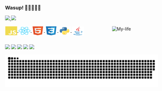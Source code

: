 ### Wasup! 👨🏽‍💻🐱‍💻
<div>
  <a href="https://github.com/Camilo-neck">
  <img height="180em" src="https://github-readme-stats.vercel.app/api?username=Camilo-neck&show_icons=true&theme=gruvbox&include_all_commits=true&count_private=true&&title_color=\"#FF0000\""/>
  <img height="180em" src="https://github-readme-stats.vercel.app/api/top-langs/?username=Camilo-neck&layout=compact&langs_count=7&theme=onedark"/>
</div>
<div style="display: inline_block"><br>
  <img align="center" alt="Rafa-Js" height="30" width="40" src="https://raw.githubusercontent.com/devicons/devicon/master/icons/javascript/javascript-plain.svg">
  <img align="center" alt="Rafa-React" height="30" width="40" src="https://raw.githubusercontent.com/devicons/devicon/master/icons/react/react-original.svg">
  <img align="center" alt="Rafa-HTML" height="30" width="40" src="https://raw.githubusercontent.com/devicons/devicon/master/icons/html5/html5-original.svg">
  <img align="center" alt="Rafa-CSS" height="30" width="40" src="https://raw.githubusercontent.com/devicons/devicon/master/icons/css3/css3-original.svg">
  <img align="center" alt="Rafa-Python" height="30" width="40" src="https://raw.githubusercontent.com/devicons/devicon/master/icons/python/python-original.svg">
  <img align="center" alt="Rafa-Csharp" height="30" width="40" src="https://raw.githubusercontent.com/devicons/devicon/master/icons/java/java-original.svg">
  <img width=30% height=30% align="right" alt="My-life" src="https://media.giphy.com/media/Ah3zHH7hvsSB2/giphy.gif">
</div>
 
   ##
 
<div> 
  <a href="https://www.linkedin.com/in/camilo-andres-a833a51b2/" target="_blank"><img src="https://img.shields.io/badge/-LinkedIn-%230077B5?style=for-the-badge&logo=linkedin&logoColor=white" target="_blank"></a> 
  <a href="#"><img src="https://img.shields.io/badge/Made%20with-VSCode-1f425f.svg" target="_blank"></a>
  <a href="#"><img src="https://img.shields.io/badge/Python-3776AB?style=for-the-badge&logo=python&logoColor=white" target="_blank"></a>
  <a href="#"><img src="https://img.shields.io/badge/Windows-0078D6?style=for-the-badge&logo=windows&logoColor=white" target="_blank"></a>
  <a href="#"><img src="https://img.shields.io/badge/Arch_Linux-1793D1?style=for-the-badge&logo=arch-linux&logoColor=white" target="_blank"></a>
 
  ![Snake animation](https://github.com/Camilo-neck/Camilo-neck/blob/output/github-contribution-grid-snake.svg)
 
</div>
<!--
**Camilo-neck/Camilo-neck** is a ✨ _special_ ✨ repository because its `README.md` (this file) appears on your GitHub profile.

Here are some ideas to get you started:

- 🔭 I’m currently working on ...
- 🌱 I’m currently learning ...
- 👯 I’m looking to collaborate on ...
- 🤔 I’m looking for help with ...
- 💬 Ask me about ...
- 📫 How to reach me: ...
- 😄 Pronouns: ...
- ⚡ Fun fact: ...
-->
